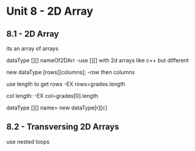 # Unit 8 - 2D Array

## 8.1 - 2D Array

its an array of arrays

dataType [][] nameOf2DArr
-use [][] with 2d arrays like c++ but different

new dataType [rows][columns];
-row then columns

use length to get rows
-EX rows=grades.length

col length:
-EX col=grades[0].length

dataType [][] name= new dataType[r][c]

## 8.2 - Transversing 2D Arrays

use nested loops
